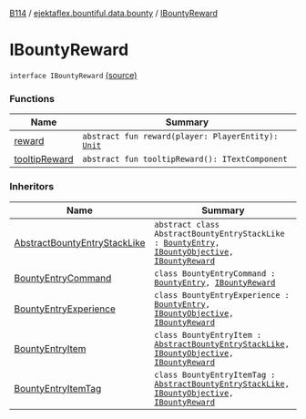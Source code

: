 [B114](../../index.md) / [ejektaflex.bountiful.data.bounty](../index.md) / [IBountyReward](./index.md)

# IBountyReward

`interface IBountyReward` [(source)](https://github.com/ejektaflex/Bountiful/tree/develop/src/main/kotlin/ejektaflex/bountiful/data/bounty/IBountyReward.kt#L6)

### Functions

| Name | Summary |
|---|---|
| [reward](reward.md) | `abstract fun reward(player: PlayerEntity): `[`Unit`](https://kotlinlang.org/api/latest/jvm/stdlib/kotlin/-unit/index.html) |
| [tooltipReward](tooltip-reward.md) | `abstract fun tooltipReward(): ITextComponent` |

### Inheritors

| Name | Summary |
|---|---|
| [AbstractBountyEntryStackLike](../-abstract-bounty-entry-stack-like/index.md) | `abstract class AbstractBountyEntryStackLike : `[`BountyEntry`](../-bounty-entry/index.md)`, `[`IBountyObjective`](../-i-bounty-objective/index.md)`, `[`IBountyReward`](./index.md) |
| [BountyEntryCommand](../-bounty-entry-command/index.md) | `class BountyEntryCommand : `[`BountyEntry`](../-bounty-entry/index.md)`, `[`IBountyReward`](./index.md) |
| [BountyEntryExperience](../-bounty-entry-experience/index.md) | `class BountyEntryExperience : `[`BountyEntry`](../-bounty-entry/index.md)`, `[`IBountyObjective`](../-i-bounty-objective/index.md)`, `[`IBountyReward`](./index.md) |
| [BountyEntryItem](../-bounty-entry-item/index.md) | `class BountyEntryItem : `[`AbstractBountyEntryStackLike`](../-abstract-bounty-entry-stack-like/index.md)`, `[`IBountyObjective`](../-i-bounty-objective/index.md)`, `[`IBountyReward`](./index.md) |
| [BountyEntryItemTag](../-bounty-entry-item-tag/index.md) | `class BountyEntryItemTag : `[`AbstractBountyEntryStackLike`](../-abstract-bounty-entry-stack-like/index.md)`, `[`IBountyObjective`](../-i-bounty-objective/index.md)`, `[`IBountyReward`](./index.md) |
